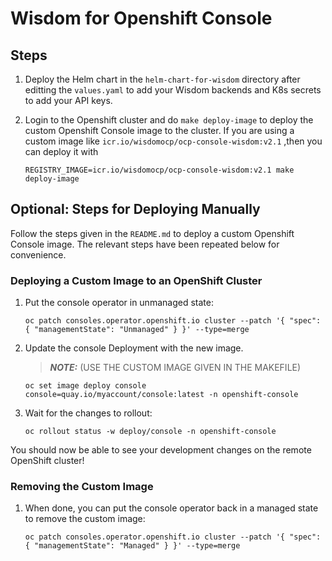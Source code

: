 # Wisdom for Openshift Console

## Steps

1. Deploy the Helm chart in the `helm-chart-for-wisdom` directory after editting the `values.yaml` to add your Wisdom backends and K8s secrets to add your API keys.

2. Login to the Openshift cluster and do `make deploy-image` to deploy the custom Openshift Console image to the cluster.
If you are using a custom image like `icr.io/wisdomocp/ocp-console-wisdom:v2.1` ,then you can deploy it with
    ```
    REGISTRY_IMAGE=icr.io/wisdomocp/ocp-console-wisdom:v2.1 make deploy-image
    ```

## Optional: Steps for Deploying Manually

Follow the steps given in the `README.md` to deploy a custom Openshift Console image. The relevant steps have been repeated below for convenience.

### Deploying a Custom Image to an OpenShift Cluster

1. Put the console operator in unmanaged state:
    ```
    oc patch consoles.operator.openshift.io cluster --patch '{ "spec": { "managementState": "Unmanaged" } }' --type=merge
    ```

2. Update the console Deployment with the new image.
    > **_NOTE:_** (USE THE CUSTOM IMAGE GIVEN IN THE MAKEFILE)
    ```
    oc set image deploy console console=quay.io/myaccount/console:latest -n openshift-console
    ```

3. Wait for the changes to rollout:
    ```
    oc rollout status -w deploy/console -n openshift-console
    ```

You should now be able to see your development changes on the remote OpenShift cluster!

### Removing the Custom Image

1. When done, you can put the console operator back in a managed state to remove the custom image:
    ```
    oc patch consoles.operator.openshift.io cluster --patch '{ "spec": { "managementState": "Managed" } }' --type=merge
    ```
